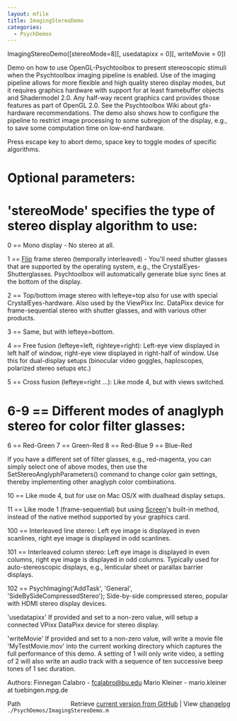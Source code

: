 ```yaml
---
layout: mfile
title: ImagingStereoDemo
categories:
  - PsychDemos
---
```


ImagingStereoDemo\(\[stereoMode=8\]\[, usedatapixx = 0\]\[, writeMovie = 0\]\)

Demo on how to use OpenGL\-Psychtoolbox to present stereoscopic stimuli
when the Psychtoolbox imaging pipeline is enabled. Use of the imaging
pipeline allows for more flexible and high quality stereo display modes,
but it requires graphics hardware with support for at least framebuffer
objects and Shadermodel 2.0. Any half\-way recent graphics card provides
those features as part of OpenGL 2.0. See the Psychtoolbox Wiki about
gfx\-hardware recommendations. The demo also shows how to configure the
pipeline to restrict image processing to some subregion of the display,
e.g., to save some computation time on low\-end hardware.

Press escape key to abort demo, space key to toggle modes of specific
algorithms.

# Optional parameters:

# 'stereoMode' specifies the type of stereo display algorithm to use:

0 == Mono display \- No stereo at all.

1 == [Flip](/docs/Flip) frame stereo \(temporally interleaved\) \- You'll need shutter
glasses that are supported by the operating system, e.g., the
CrystalEyes\-Shutterglasses. Psychtoolbox will automatically generate blue
sync lines at the bottom of the display.

2 == Top/bottom image stereo with lefteye=top also for use with special
CrystalEyes\-hardware. Also used by the ViewPixx Inc. DataPixx device for
frame\-sequential stereo with shutter glasses, and with various other products.

3 == Same, but with lefteye=bottom.

4 == Free fusion \(lefteye=left, righteye=right\): Left\-eye view displayed
in left half of window, right\-eye view displayed in right\-half of window.
Use this for dual\-display setups \(binocular video goggles, haploscopes,
polarized stereo setups etc.\)

5 == Cross fusion \(lefteye=right ...\): Like mode 4, but with views
switched.

# 6\-9 == Different modes of anaglyph stereo for color filter glasses:

6 == Red\-Green
7 == Green\-Red
8 == Red\-Blue
9 == Blue\-Red

If you have a different set of filter glasses, e.g., red\-magenta, you can
simply select one of above modes, then use the
SetStereoAnglyphParameters\(\) command to change color gain settings,
thereby implementing other anaglyph color combinations.

10 == Like mode 4, but for use on Mac OS/X with dualhead display setups.

11 == Like mode 1 \(frame\-sequential\) but using [Screen](/docs/Screen)'s built\-in method,
instead of the native method supported by your graphics card.

100 == Interleaved line stereo: Left eye image is displayed in even
scanlines, right eye image is displayed in odd scanlines.

101 == Interleaved column stereo: Left eye image is displayed in even
columns, right eye image is displayed in odd columns. Typically used for
auto\-stereoscopic displays, e.g., lenticular sheet or parallax barrier
displays.

102 == PsychImaging\('AddTask', 'General', 'SideBySideCompressedStereo'\);
Side\-by\-side compressed stereo, popular with HDMI stereo display devices.


'usedatapixx' If provided and set to a non\-zero value, will setup a
connected VPixx DataPixx device for stereo display.

'writeMovie' If provided and set to a non\-zero value, will write a movie
file 'MyTestMovie.mov' into the current working directory which captures
the full performance of this demo. A setting of 1 will only write video,
a setting of 2 will also write an audio track with a sequence of ten
successive beep tones of 1 sec duration.

Authors:
Finnegan Calabro  \- fcalabro@bu.edu
Mario Kleiner     \- mario.kleiner at tuebingen.mpg.de



<div class="code_header" style="text-align:right;">
  <span style="float:left;">Path&nbsp;&nbsp;</span> <span class="counter">Retrieve <a href=
  "https://raw.github.com/Psychtoolbox-3/Psychtoolbox-3/beta/./PsychDemos/ImagingStereoDemo.m">current version from GitHub</a> | View <a href=
  "https://github.com/Psychtoolbox-3/Psychtoolbox-3/commits/beta/./PsychDemos/ImagingStereoDemo.m">changelog</a></span>
</div>
<div class="code">
  <code>./PsychDemos/ImagingStereoDemo.m</code>
</div>

